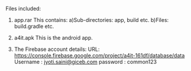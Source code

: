 Files included: 

1) 	app.rar
	This contains:
	a)Sub-directories: app, build etc.
	b)Files: build.gradle etc. 
	
2)	a4it.apk
	This is the android app.
		
		
3)	The Firebase account details:
	URL: https://console.firebase.google.com/project/a4it-161df/database/data
	Username : jyoti.saini@giceb.com
	password : common123